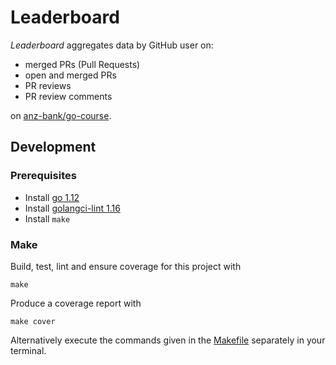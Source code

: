 # Leaderboard

_Leaderboard_ aggregates data by GitHub user on:

-   merged PRs (Pull Requests)
-   open and merged PRs
-   PR reviews
-   PR review comments

on [anz-bank/go-course](https://github.com/anz-bank/go-course).

## Development

### Prerequisites

-   Install [go 1.12](https://golang.org/doc/install)
-   Install [golangci-lint 1.16](https://github.com/golangci/golangci-lint#install)
-   Install `make`

### Make

Build, test, lint and ensure coverage for this project with

    make

Produce a coverage report with

    make cover

Alternatively execute the commands given in the [Makefile](Makefile) separately in your terminal.
